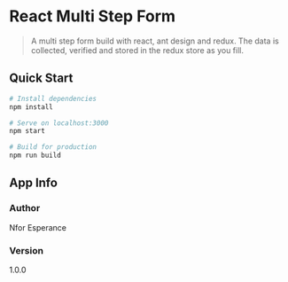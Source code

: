 # React Multi Step Form

> A multi step form build with react, ant design and redux. The data is collected, verified and stored in the redux store as you fill.

## Quick Start

```bash
# Install dependencies
npm install

# Serve on localhost:3000
npm start

# Build for production
npm run build
```

## App Info

### Author

Nfor Esperance


### Version

1.0.0

